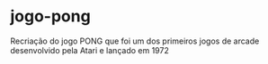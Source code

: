 # jogo-pong
Recriação do jogo PONG que foi um dos primeiros jogos de arcade desenvolvido pela Atari e lançado em 1972
